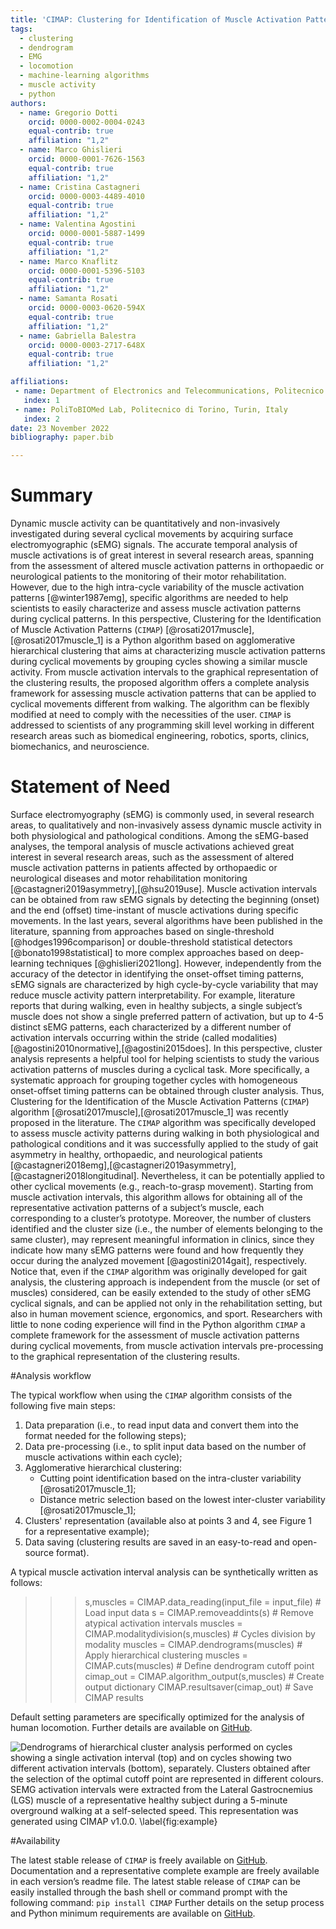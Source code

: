 ```yaml
---
title: 'CIMAP: Clustering for Identification of Muscle Activation Patterns'
tags:
  - clustering
  - dendrogram
  - EMG
  - locomotion
  - machine-learning algorithms
  - muscle activity
  - python
authors:
  - name: Gregorio Dotti
    orcid: 0000-0002-0004-0243
    equal-contrib: true
    affiliation: "1,2"
  - name: Marco Ghislieri
    orcid: 0000-0001-7626-1563
    equal-contrib: true
    affiliation: "1,2"
  - name: Cristina Castagneri
    orcid: 0000-0003-4489-4010
    equal-contrib: true
    affiliation: "1,2"
  - name: Valentina Agostini
    orcid: 0000-0001-5887-1499
    equal-contrib: true
    affiliation: "1,2"
  - name: Marco Knaflitz
    orcid: 0000-0001-5396-5103
    equal-contrib: true
    affiliation: "1,2"
  - name: Samanta Rosati
    orcid: 0000-0003-0620-594X
    equal-contrib: true
    affiliation: "1,2"
  - name: Gabriella Balestra
    orcid: 0000-0003-2717-648X
    equal-contrib: true
    affiliation: "1,2"

affiliations:
 - name: Department of Electronics and Telecommunications, Politecnico di Torino, Turin, Italy
   index: 1
 - name: PoliToBIOMed Lab, Politecnico di Torino, Turin, Italy
   index: 2
date: 23 November 2022
bibliography: paper.bib

---
```


# Summary

Dynamic muscle activity can be quantitatively and non-invasively investigated during several cyclical movements by acquiring surface electromyographic (sEMG) signals. The accurate temporal analysis of muscle activations is of great interest in several research areas, spanning from the assessment of altered muscle activation patterns in orthopaedic or neurological patients to the monitoring of their motor rehabilitation. However, due to the high intra-cycle variability of the muscle activation patterns [@winter1987emg], specific algorithms are needed to help scientists to easily characterize and assess muscle activation patterns during cyclical patterns. In this perspective, Clustering for the Identification of Muscle Activation Patterns (```CIMAP```) [@rosati2017muscle],[@rosati2017muscle_1] is a Python algorithm based on agglomerative hierarchical clustering that aims at characterizing muscle activation patterns during cyclical movements by grouping cycles showing a similar muscle activity. From muscle activation intervals to the graphical representation of the clustering results, the proposed algorithm offers a complete analysis framework for assessing muscle activation patterns that can be applied to cyclical movements different from walking. The algorithm can be flexibly modified at need to comply with the necessities of the user. ```CIMAP``` is addressed to scientists of any programming skill level working in different research areas such as biomedical engineering, robotics, sports, clinics, biomechanics, and neuroscience.


# Statement of Need

Surface electromyography (sEMG) is commonly used, in several research areas, to qualitatively and non-invasively assess dynamic muscle activity in both physiological and pathological conditions. Among the sEMG-based analyses, the temporal analysis of muscle activations achieved great interest in several research areas, such as the assessment of altered muscle activation patterns in patients affected by orthopaedic or neurological diseases and motor rehabilitation monitoring [@castagneri2019asymmetry],[@hsu2019use]. Muscle activation intervals can be obtained from raw sEMG signals by detecting the beginning (onset) and the end (offset) time-instant of muscle activations during specific movements. In the last years, several algorithms have been published in the literature, spanning from approaches based on single-threshold [@hodges1996comparison] or double-threshold statistical detectors [@bonato1998statistical] to more complex approaches based on deep-learning techniques [@ghislieri2021long]. However, independently from the accuracy of the detector in identifying the onset-offset timing patterns, sEMG signals are characterized by high cycle-by-cycle variability that may reduce muscle activity pattern interpretability. For example, literature reports that during walking, even in healthy subjects, a single subject’s muscle does not show a single preferred pattern of activation, but up to 4-5 distinct sEMG patterns, each characterized by a different number of activation intervals occurring within the stride (called modalities) [@agostini2010normative],[@agostini2015does]. In this perspective, cluster analysis represents a helpful tool for helping scientists to study the various activation patterns of muscles during a cyclical task. More specifically, a systematic approach for grouping together cycles with homogeneous onset-offset timing patterns can be obtained through cluster analysis. Thus, Clustering for the Identification of the Muscle Activation Patterns (```CIMAP```) algorithm [@rosati2017muscle],[@rosati2017muscle_1] was recently proposed in the literature. The ```CIMAP``` algorithm was specifically developed to assess muscle activity patterns during walking in both physiological and pathological conditions and it was successfully applied to the study of gait asymmetry in healthy, orthopaedic, and neurological patients [@castagneri2018emg],[@castagneri2019asymmetry],[@castagneri2018longitudinal]. Nevertheless, it can be potentially applied to other cyclical movements (e.g., reach-to-grasp movement). Starting from muscle activation intervals, this algorithm allows for obtaining all of the representative activation patterns of a subject’s muscle, each corresponding to a cluster’s prototype. Moreover, the number of clusters identified and the cluster size (i.e., the number of elements belonging to the same cluster), may represent meaningful information in clinics, since they indicate how many sEMG patterns were found and how frequently they occur during the analyzed movement [@agostini2014gait], respectively. Notice that, even if the ```CIMAP``` algorithm was originally developed for gait analysis, the clustering approach is independent from the muscle (or set of muscles) considered, can be easily extended to the study of other sEMG cyclical signals, and can be applied not only in the rehabilitation setting, but also in human movement science, ergonomics, and sport. Researchers with little to none coding experience will find in the Python algorithm ```CIMAP``` a complete framework for the assessment of muscle activation patterns during cyclical movements, from muscle activation intervals pre-processing to the graphical representation of the clustering results.

#Analysis workflow


The typical workflow when using the ```CIMAP``` algorithm consists of the following five main steps:

1.	Data preparation (i.e., to read input data and convert them into the format needed for the following steps);
2.	Data pre-processing (i.e., to split input data based on the number of muscle activations within each cycle);
3.	Agglomerative hierarchical clustering:
      -	Cutting point identification based on the intra-cluster variability [@rosati2017muscle_1];
      -	Distance metric selection based on the lowest inter-cluster variability [@rosati2017muscle_1];
4.	Clusters' representation (available also at points 3 and 4, see Figure 1 for a representative example);
5.	Data saving (clustering results are saved in an easy-to-read and open-source format).

A typical muscle activation interval analysis can be synthetically written as follows:

>>>s,muscles = CIMAP.data_reading(input_file = input_file) # Load input data
>>>s = CIMAP.removeaddints(s)                              # Remove atypical activation intervals
>>>muscles = CIMAP.modalitydivision(s,muscles)             # Cycles division by modality
>>>muscles = CIMAP.dendrograms(muscles)                    # Apply hierarchical clustering
>>>muscles = CIMAP.cuts(muscles)                           # Define dendrogram cutoff point
>>>cimap_out = CIMAP.algorithm_output(s,muscles)           # Create output dictionary
>>>CIMAP.resultsaver(cimap_out)                            # Save CIMAP results

Default setting parameters are specifically optimized for the analysis of human locomotion. Further details are available on [GitHub]( https://marcoghislieri.github.io/CIMAP/CIMAP.html).

![Dendrograms of hierarchical cluster analysis performed on cycles showing a single activation interval (top) and on cycles showing two different activation intervals (bottom), separately. Clusters obtained after the selection of the optimal cutoff point are represented in different colours. SEMG activation intervals were extracted from the Lateral Gastrocnemius (LGS) muscle of a representative healthy subject during a 5-minute overground walking at a self-selected speed. This representation was generated using ```CIMAP``` v1.0.0. \label{fig:example}](../docs/source/_static/Dendros.png)

#Availability

The latest stable release of ```CIMAP``` is freely available on [GitHub]( https://github.com/marcoghislieri/CIMAP). Documentation and a representative complete example are freely available in each version’s readme file. The latest stable release of ```CIMAP``` can be easily installed through the bash shell or command prompt with the following command:
```pip install CIMAP```
Further details on the setup process and Python minimum requirements are available on [GitHub]( https://github.com/marcoghislieri/CIMAP).
